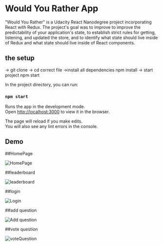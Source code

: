 # Would You Rather App

"Would You Rather" is a Udacity React Nanodegree project incorporating React with Redux. The project's goal was to improve to improve the predictability of your application's state, to establish strict rules for getting, listening, and updated the store, and to identify what state should live inside of Redux and what state should live inside of React components.

## the setup
-> git clone 
-> cd correct file
->install all dependencies npm install 
-> start project npm start

In the project directory, you can run:

### `npm start`

Runs the app in the development mode.\
Open [http://localhost:3000](http://localhost:3000) to view it in the browser.

The page will reload if you make edits.\
You will also see any lint errors in the console.

## Demo 

##HomePage


![HomePage](https://user-images.githubusercontent.com/68845990/138934613-d7df85ee-b591-465e-9fd8-45e69998e99a.png)


##leaderboard


![leaderboard](https://user-images.githubusercontent.com/68845990/138934781-4d943475-f8d0-41ee-9063-1c095a7c4152.png)


##login


![Login](https://user-images.githubusercontent.com/68845990/138934851-1c28ba4b-88a7-4926-8529-e6e41103eb01.png)


##add question


![Add question](https://user-images.githubusercontent.com/68845990/138934872-980e972d-9fa9-4dcb-8f02-95bf472051d6.png)


##vote question

![voteQuestion](https://user-images.githubusercontent.com/68845990/138934928-238c423a-21ff-46bc-ac1b-4dd0c50826c7.png)


